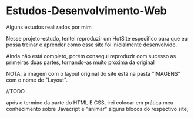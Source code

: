 # Estudos-Desenvolvimento-Web
Alguns estudos realizados por mim


Nesse projeto-estudo, tentei reproduzir um HotSite especifico para que eu possa treinar e aprender como esse site foi inicialmente desenvolvido.

Ainda não está completo, porém consegui reproduzir com sucesso as primeiras duas partes, tornando-as muito proxima da original

NOTA: a imagem com o layout original do site está na pasta "IMAGENS" com o nome de "Layout".



//TODO

após o termino da parte do HTML E CSS, irei colocar em prática meu conhecimento sobre Javacript e "animar" alguns blocos do respectivo site;
